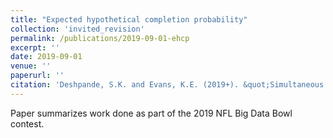 ```yaml
---
title: "Expected hypothetical completion probability" 
collection: 'invited_revision' 
permalink: /publications/2019-09-01-ehcp
excerpt: ''
date: 2019-09-01
venue: ''
paperurl: ''
citation: 'Deshpande, S.K. and Evans, K.E. (2019+). &quot;Simultaneous variable and covariance selection with the multivariate spike-and-slab LASSO.&quot; <i> (invited revision) </i>.'
---
```


Paper summarizes work done as part of the 2019 NFL Big Data Bowl contest.

